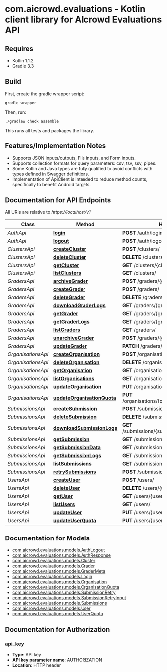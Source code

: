 # com.aicrowd.evaluations - Kotlin client library for AIcrowd Evaluations API

## Requires

* Kotlin 1.1.2
* Gradle 3.3

## Build

First, create the gradle wrapper script:

```
gradle wrapper
```

Then, run:

```
./gradlew check assemble
```

This runs all tests and packages the library.

## Features/Implementation Notes

* Supports JSON inputs/outputs, File inputs, and Form inputs.
* Supports collection formats for query parameters: csv, tsv, ssv, pipes.
* Some Kotlin and Java types are fully qualified to avoid conflicts with types defined in Swagger definitions.
* Implementation of ApiClient is intended to reduce method counts, specifically to benefit Android targets.

<a name="documentation-for-api-endpoints"></a>
## Documentation for API Endpoints

All URIs are relative to *https://localhost/v1*

Class | Method | HTTP request | Description
------------ | ------------- | ------------- | -------------
*AuthApi* | [**login**](docs/AuthApi.md#login) | **POST** /auth/login | 
*AuthApi* | [**logout**](docs/AuthApi.md#logout) | **POST** /auth/logout | 
*ClustersApi* | [**createCluster**](docs/ClustersApi.md#createcluster) | **POST** /clusters/ | 
*ClustersApi* | [**deleteCluster**](docs/ClustersApi.md#deletecluster) | **DELETE** /clusters/{cluster_id} | 
*ClustersApi* | [**getCluster**](docs/ClustersApi.md#getcluster) | **GET** /clusters/{cluster_id} | 
*ClustersApi* | [**listClusters**](docs/ClustersApi.md#listclusters) | **GET** /clusters/ | 
*GradersApi* | [**archiveGrader**](docs/GradersApi.md#archivegrader) | **POST** /graders/{grader_id}/archive | 
*GradersApi* | [**createGrader**](docs/GradersApi.md#creategrader) | **POST** /graders/ | 
*GradersApi* | [**deleteGrader**](docs/GradersApi.md#deletegrader) | **DELETE** /graders/{grader_id} | 
*GradersApi* | [**downloadGraderLogs**](docs/GradersApi.md#downloadgraderlogs) | **GET** /graders/{grader_id}/logs/download | 
*GradersApi* | [**getGrader**](docs/GradersApi.md#getgrader) | **GET** /graders/{grader_id} | 
*GradersApi* | [**getGraderLogs**](docs/GradersApi.md#getgraderlogs) | **GET** /graders/{grader_id}/logs | 
*GradersApi* | [**listGraders**](docs/GradersApi.md#listgraders) | **GET** /graders/ | 
*GradersApi* | [**unarchiveGrader**](docs/GradersApi.md#unarchivegrader) | **POST** /graders/{grader_id}/unarchive | 
*GradersApi* | [**updateGrader**](docs/GradersApi.md#updategrader) | **PATCH** /graders/{grader_id} | 
*OrganisationsApi* | [**createOrganisation**](docs/OrganisationsApi.md#createorganisation) | **POST** /organisations/ | 
*OrganisationsApi* | [**deleteOrganisation**](docs/OrganisationsApi.md#deleteorganisation) | **DELETE** /organisations/{organisation_id} | 
*OrganisationsApi* | [**getOrganisation**](docs/OrganisationsApi.md#getorganisation) | **GET** /organisations/{organisation_id} | 
*OrganisationsApi* | [**listOrganisations**](docs/OrganisationsApi.md#listorganisations) | **GET** /organisations/ | 
*OrganisationsApi* | [**updateOrganisation**](docs/OrganisationsApi.md#updateorganisation) | **PUT** /organisations/{organisation_id} | 
*OrganisationsApi* | [**updateOrganisationQuota**](docs/OrganisationsApi.md#updateorganisationquota) | **PUT** /organisations/{organisation_id}/addquota | 
*SubmissionsApi* | [**createSubmission**](docs/SubmissionsApi.md#createsubmission) | **POST** /submissions/ | 
*SubmissionsApi* | [**deleteSubmission**](docs/SubmissionsApi.md#deletesubmission) | **DELETE** /submissions/{submission_id} | 
*SubmissionsApi* | [**downloadSubmissionLogs**](docs/SubmissionsApi.md#downloadsubmissionlogs) | **GET** /submissions/{submission_id}/logs/download | 
*SubmissionsApi* | [**getSubmission**](docs/SubmissionsApi.md#getsubmission) | **GET** /submissions/{submission_id} | 
*SubmissionsApi* | [**getSubmissionData**](docs/SubmissionsApi.md#getsubmissiondata) | **GET** /submissions/{submission_id}/data | 
*SubmissionsApi* | [**getSubmissionLogs**](docs/SubmissionsApi.md#getsubmissionlogs) | **GET** /submissions/{submission_id}/logs | 
*SubmissionsApi* | [**listSubmissions**](docs/SubmissionsApi.md#listsubmissions) | **GET** /submissions/ | 
*SubmissionsApi* | [**retrySubmissions**](docs/SubmissionsApi.md#retrysubmissions) | **POST** /submissions/retry | 
*UsersApi* | [**createUser**](docs/UsersApi.md#createuser) | **POST** /users/ | 
*UsersApi* | [**deleteUser**](docs/UsersApi.md#deleteuser) | **DELETE** /users/{user_id} | 
*UsersApi* | [**getUser**](docs/UsersApi.md#getuser) | **GET** /users/{user_id} | 
*UsersApi* | [**listUsers**](docs/UsersApi.md#listusers) | **GET** /users/ | 
*UsersApi* | [**updateUser**](docs/UsersApi.md#updateuser) | **PUT** /users/{user_id} | 
*UsersApi* | [**updateUserQuota**](docs/UsersApi.md#updateuserquota) | **PUT** /users/{user_id}/addquota | 


<a name="documentation-for-models"></a>
## Documentation for Models

 - [com.aicrowd.evaluations.models.AuthLogout](docs/AuthLogout.md)
 - [com.aicrowd.evaluations.models.AuthResponse](docs/AuthResponse.md)
 - [com.aicrowd.evaluations.models.Cluster](docs/Cluster.md)
 - [com.aicrowd.evaluations.models.Grader](docs/Grader.md)
 - [com.aicrowd.evaluations.models.GraderMeta](docs/GraderMeta.md)
 - [com.aicrowd.evaluations.models.Login](docs/Login.md)
 - [com.aicrowd.evaluations.models.Organisation](docs/Organisation.md)
 - [com.aicrowd.evaluations.models.OrganisationQuota](docs/OrganisationQuota.md)
 - [com.aicrowd.evaluations.models.SubmissionRetry](docs/SubmissionRetry.md)
 - [com.aicrowd.evaluations.models.SubmissionRetryInput](docs/SubmissionRetryInput.md)
 - [com.aicrowd.evaluations.models.Submissions](docs/Submissions.md)
 - [com.aicrowd.evaluations.models.User](docs/User.md)
 - [com.aicrowd.evaluations.models.UserQuota](docs/UserQuota.md)


<a name="documentation-for-authorization"></a>
## Documentation for Authorization

<a name="api_key"></a>
### api_key

- **Type**: API key
- **API key parameter name**: AUTHORIZATION
- **Location**: HTTP header


